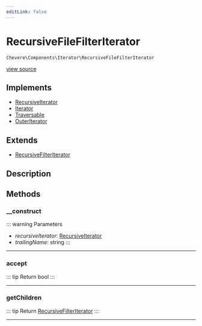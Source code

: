 ```yaml
---
editLink: false
---
```


# RecursiveFileFilterIterator

`Chevere\Components\Iterator\RecursiveFileFilterIterator`

[view source](https://github.com/chevere/chevere/blob/main/src/Chevere/Components/Iterator/RecursiveFileFilterIterator.php)

## Implements

- [RecursiveIterator](https://www.php.net/manual/class.recursiveiterator)
- [Iterator](https://www.php.net/manual/class.iterator)
- [Traversable](https://www.php.net/manual/class.traversable)
- [OuterIterator](https://www.php.net/manual/class.outeriterator)

## Extends

- [RecursiveFilterIterator](https://www.php.net/manual/class.recursivefilteriterator)

## Description



## Methods

### __construct

::: warning Parameters
- *recursiveIterator*: [RecursiveIterator](https://www.php.net/manual/class.recursiveiterator)
- *trailingName*: string
:::

---

### accept

::: tip Return
bool
:::

---

### getChildren

::: tip Return
[RecursiveFilterIterator](https://www.php.net/manual/class.recursivefilteriterator)
:::

---

